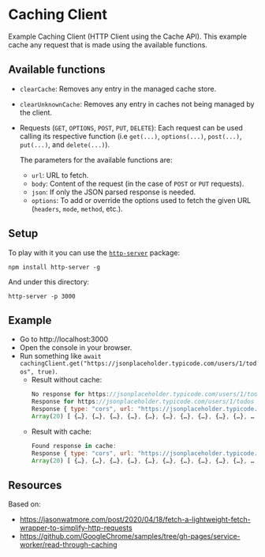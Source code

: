 # Caching Client

Example Caching Client (HTTP Client using the Cache API). This example cache any request that is made using the available functions.

## Available functions

* `clearCache`: Removes any entry in the managed cache store.
* `clearUnknownCache`: Removes any entry in caches not being managed by the client.
* Requests (`GET`, `OPTIONS`, `POST`, `PUT`, `DELETE`): Each request can be used calling its respective function (i.e `get(...)`, `options(...)`, `post(...)`, `put(...)`, and `delete(...)`).

    The parameters for the available functions are:
    * `url`: URL to fetch.
    * `body`: Content of the request (in the case of `POST` or `PUT` requests).
    * `json`: If only the JSON parsed response is needed.
    * `options`: To add or override the options used to fetch the given URL (`headers`, `mode`, `method`, etc.).

## Setup
To play with it you can use the [`http-server`](https://www.npmjs.com/package/http-server) package:

```
npm install http-server -g
```

And under this directory:

```
http-server -p 3000
```

## Example

* Go to http://localhost:3000
* Open the console in your browser.
* Run something like `await cachingClient.get("https://jsonplaceholder.typicode.com/users/1/todos", true)`.
    * Result without cache:
        ```js
        No response for https://jsonplaceholder.typicode.com/users/1/todos found in cache. About to fetch from network... cachingClient.js:53:13
        Response for https://jsonplaceholder.typicode.com/users/1/todos from network is:  
        Response { type: "cors", url: "https://jsonplaceholder.typicode.com/users/1/todos", redirected: false, status: 200, ok: true, statusText: "OK", headers: Headers, body: ReadableStream, bodyUsed: false }
        Array(20) [ {…}, {…}, {…}, {…}, {…}, {…}, {…}, {…}, {…}, {…}, … ]
        ```
    * Result with cache:
        ```js
        Found response in cache: 
        Response { type: "cors", url: "https://jsonplaceholder.typicode.com/users/1/todos", redirected: false, status: 200, ok: true, statusText: "OK", headers: Headers, body: ReadableStream, bodyUsed: false }
        Array(20) [ {…}, {…}, {…}, {…}, {…}, {…}, {…}, {…}, {…}, {…}, … ]  
        ```
## Resources

Based on:

* https://jasonwatmore.com/post/2020/04/18/fetch-a-lightweight-fetch-wrapper-to-simplify-http-requests
* https://github.com/GoogleChrome/samples/tree/gh-pages/service-worker/read-through-caching
 

